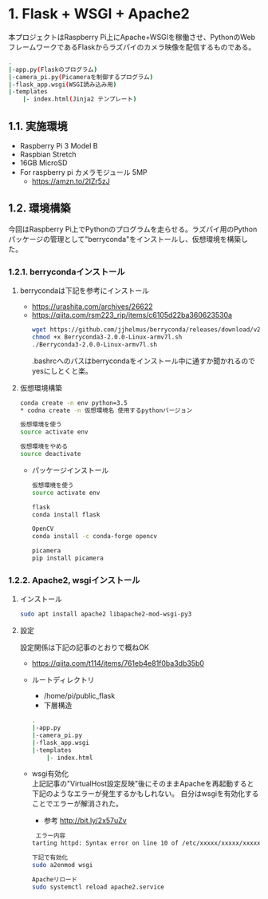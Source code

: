 # 1. Flask + WSGI + Apache2
本プロジェクトはRaspberry Pi上にApache+WSGIを稼働させ、PythonのWebフレームワークであるFlaskからラズパイのカメラ映像を配信するものである。
``` sh
.
|-app.py(Flaskのプログラム)
|-camera_pi.py(Picameraを制御するプログラム)
|-flask_app.wsgi(WSGI読み込み用)
|-templates
    |- index.html(Jinja2 テンプレート)
```
## 1.1. 実施環境
* Raspberry Pi 3 Model B
* Raspbian Stretch
* 16GB MicroSD
* For raspberry pi カメラモジュール 5MP
  * https://amzn.to/2IZr5zJ

## 1.2. 環境構築
今回はRaspberry Pi上でPythonのプログラムを走らせる。ラズパイ用のPythonパッケージの管理として"berryconda"をインストールし、仮想環境を構築した。
### 1.2.1. berrycondaインストール
1. berrycondaは下記を参考にインストール

   * https://urashita.com/archives/26622
   * https://qiita.com/rsm223_rip/items/c6105d22ba360623530a
        ``` sh
        wget https://github.com/jjhelmus/berryconda/releases/download/v2.0.0/Berryconda3-2.0.0-Linux-armv7l.sh
        chmod +x Berryconda3-2.0.0-Linux-armv7l.sh
        ./Berryconda3-2.0.0-Linux-armv7l.sh
        ```
        .bashrcへのパスはberrycondaをインストール中に通すか聞かれるのでyesにしとくと楽。

2. 仮想環境構築
    ``` sh
    conda create -n env python=3.5
    * codna create -n 仮想環境名 使用するpythonバージョン

    仮想環境を使う
    source activate env

    仮想環境をやめる
    source deactivate
    ```
    * パッケージインストール
        ``` sh
        仮想環境を使う
        source activate env

        flask
        conda install flask

        OpenCV
        conda install -c conda-forge opencv

        picamera
        pip install picamera
        ```

### 1.2.2. Apache2, wsgiインストール
1. インストール
    ``` sh
    sudo apt install apache2 libapache2-mod-wsgi-py3
    ```
2. 設定
    
    設定関係は下記の記事のとおりで概ねOK
    * https://qiita.com/t114/items/761eb4e81f0ba3db35b0
    
    * ルートディレクトリ
      * /home/pi/public_flask
      * 下層構造
      ``` sh
      .
      |-app.py
      |-camera_pi.py
      |-flask_app.wsgi
      |-templates
          |- index.html
      ```
    
    * wsgi有効化\
        上記記事の"VirtualHost設定反映"後にそのままApacheを再起動すると下記のようなエラーが発生するかもしれない。
        自分はwsgiを有効化することでエラーが解消された。
        * 参考 http://bit.ly/2x57uZv
        ``` sh
         エラー内容
        tarting httpd: Syntax error on line 10 of /etc/xxxxx/xxxxx/xxxxx.conf:Invalid command 'WSGIDaemonProcess', perhaps misspelled or defined by a module ot included in the server configuration
        
        下記で有効化
        sudo a2enmod wsgi

        Apacheリロード
        sudo systemctl reload apache2.service
        ```
